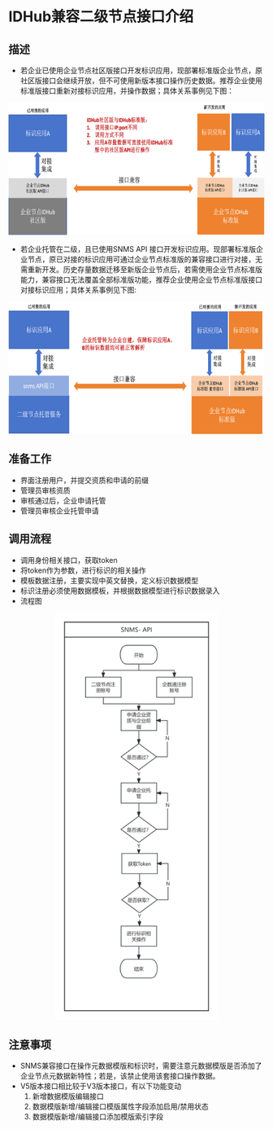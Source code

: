 # IDHub兼容二级节点接口介绍

## 描述
- 若企业已使用企业节点社区版接口开发标识应用，现部署标准版企业节点，原社区版接口会继续开放，但不可使用新版本接口操作历史数据。推荐企业使用标准版接口重新对接标识应用，并操作数据；具体关系事例见下图：

<center><img src="./images/api-desc1.png" width="650" height="260"/></center>

- 若企业托管在二级，且已使用SNMS API 接口开发标识应用。现部署标准版企业节点，原已对接的标识应用可通过企业节点标准版的兼容接口进行对接，无需重新开发。历史存量数据迁移至新版企业节点后，若需使用企业节点标准版能力，兼容接口无法覆盖全部标准版功能，推荐企业使用企业节点标准版接口对接标识应用；具体关系事例见下图:

<center><img src="./images/api-desc2.png" width="650" height="260"/></center>

## 准备工作
- 界面注册用户，并提交资质和申请的前缀
- 管理员审核资质
- 审核通过后，企业申请托管
- 管理员审核企业托管申请


## 调用流程
- 调用身份相关接口，获取token
- 将token作为参数，进行标识的相关操作
- 模板数据注册，主要实现中英文替换，定义标识数据模型
- 标识注册必须使用数据模板，并根据数据模型进行标识数据录入
- 流程图

<center><img src="./images/img.png" width="320" height="800"/></center>

## 注意事项
- SNMS兼容接口在操作元数据模版和标识时，需要注意元数据模版是否添加了企业节点元数据新特性；若是，该禁止使用该套接口操作数据。
- V5版本接口相比较于V3版本接口，有以下功能变动
  1. 新增数据模版编辑接口
  2. 数据模版新增/编辑接口模版属性字段添加启用/禁用状态
  3. 数据模版新增/编辑接口添加模版索引字段
